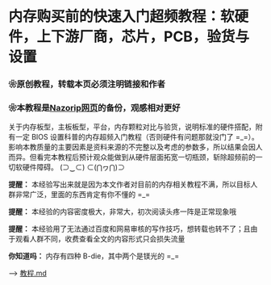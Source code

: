 # 内存购买前的快速入门超频教程：软硬件，上下游厂商，芯片，PCB，验货与设置

### ❀原创教程，转载本页必须注明链接和作者
### ❀本教程是[Nazorip网页](https://nazorip.site/archives/925)的备份，观感相对更好

关于内存板型，主板板型，平台，内存颗粒对比与验货，说明标准的硬件搭配，附有一定 BIOS 设置科普的内存超频入门教程（否则硬件有问题那就没门了 =_=）。影响本教质量的主要因素是资料来源的不完整以及考虑的参数多，所以结果会因人而异。但看完本教程后预计观众能做到从硬件层面拓宽一切瓶颈，斩除超频前的一切软硬件障碍。 (⊃‿⊂) ⊂(⋂ヮ⋂)⊃

**提醒：** 本经验写出来就是因为本文作者对目前的内存相关教程不满，所以目标人群非常广泛，里面的东西肯定有你不懂的 =_=

**提醒：** 本经验的内容密度极大，非常大，初次阅读头疼一阵是正常现象哦

**提醒：** 本经验用了无法通过百度和网易审核的写作技巧，想转载也转不了；且由于观看人群不同，收费查看全文的内容形式只会损失流量

**你知道吗：** 内存有四种 B-die，其中两个是镁光的 =_=

--> <a href='教程.md'>教程.md</a>
